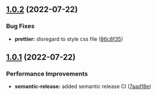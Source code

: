 ## [1.0.2](https://github.com/Se-Gl/next-modal/compare/v1.0.1...v1.0.2) (2022-07-22)


### Bug Fixes

* **prettier:** disregard to style css file ([86c8f35](https://github.com/Se-Gl/next-modal/commit/86c8f3536e26158375c70cab54869e75b5599478))

## [1.0.1](https://github.com/Se-Gl/next-modal/compare/v1.0.0...v1.0.1) (2022-07-22)

### Performance Improvements

- **semantic-release:** added semantic release CI ([7aad18e](https://github.com/Se-Gl/next-modal/commit/7aad18ee1fde692d19712750c13a07e61dabc491))
